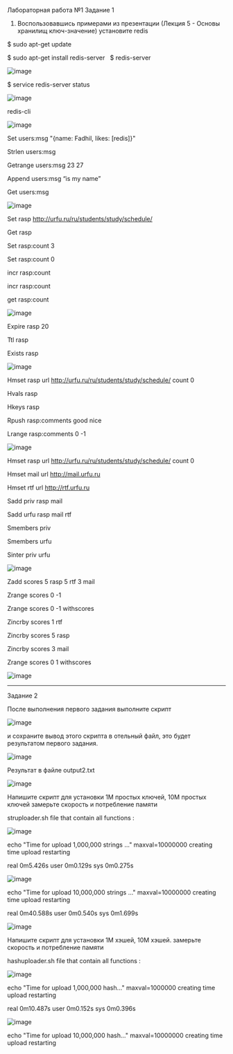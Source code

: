 Лабораторная работа №1
Задание 1
1. Воспользовавшись примерами из презентации (Лекция 5 - Основы хранилищ ключ-значение) установите redis

$ sudo apt-get update

$ sudo apt-get install redis-server
 
$ redis-server

![image](https://user-images.githubusercontent.com/79476134/144400525-1eb8dd85-8ee9-4500-b801-cc5bea7742b4.png)

$ service redis-server status

![image](https://user-images.githubusercontent.com/79476134/144400595-180822a9-82a9-413d-8410-a98b88d21f7f.png)

redis-cli

![image](https://user-images.githubusercontent.com/79476134/144400639-2a000872-f126-406d-81af-03110dc10bc7.png)

Set users:msg "{name: Fadhil, likes: [redis]}"  

Strlen users:msg

Getrange users:msg 23 27

Append users:msg “is my name”

Get users:msg 

![image](https://user-images.githubusercontent.com/79476134/144400786-ae964fa0-8475-4257-8134-e2cafdee0e93.png)

Set rasp http://urfu.ru/ru/students/study/schedule/

Get rasp

Set rasp:count 3

Set rasp:count 0

incr rasp:count 

incr rasp:count 

get rasp:count 

![image](https://user-images.githubusercontent.com/79476134/144400887-17605e6a-e033-4bc9-8938-c169310ae175.png)

Expire rasp 20

Ttl rasp

Exists rasp

![image](https://user-images.githubusercontent.com/79476134/144400971-16c8848d-8999-4a7b-a8b2-bdc3cfd62e9e.png)

Hmset rasp url http://urfu.ru/ru/students/study/schedule/ count 0

Hvals rasp

Hkeys rasp

Rpush rasp:comments good nice 

Lrange rasp:comments 0 -1

![image](https://user-images.githubusercontent.com/79476134/144401091-d6007120-71c0-4e31-8512-c049d847b462.png)

Hmset rasp url http://urfu.ru/ru/students/study/schedule/ count 0

Hmset mail url http://mail.urfu.ru

Hmset rtf url http://rtf.urfu.ru

Sadd priv rasp mail

Sadd urfu rasp mail rtf

Smembers priv

Smembers urfu

Sinter priv urfu

![image](https://user-images.githubusercontent.com/79476134/144401146-31102fe6-92b7-4042-929a-34ed65a0ca6c.png)

Zadd scores 5 rasp 5 rtf 3 mail

Zrange scores 0 -1

Zrange scores 0 -1 withscores

Zincrby scores 1 rtf

Zincrby scores 5 rasp

Zincrby scores 3 mail

 Zrange scores 0 1 withscores
 
![image](https://user-images.githubusercontent.com/79476134/144401251-85f7476a-ecc7-4a24-b0d2-5232388aa5af.png)

-----------------------------------------------------------------------------------

Задание 2

После выполнения первого задания выполните скрипт

![image](https://user-images.githubusercontent.com/79476134/144401572-0f0a6875-2f88-4381-bf57-b1e697edd4f3.png)

и сохраните вывод этого скрипта в отельный файл, это будет результатом первого задания.

![image](https://user-images.githubusercontent.com/79476134/144401680-1077e4ec-9d7c-4176-a09c-ec66e2cb402e.png)

Результат в файле output2.txt

![image](https://user-images.githubusercontent.com/79476134/144417209-92b43dd1-65ec-496c-ac13-31a29fb0fcd4.png)

Напишите скрипт для установки 1М простых ключей, 10М простых ключей замерьте скорость и потребление памяти

struploader.sh file that contain all functions :

![image](https://user-images.githubusercontent.com/79476134/144407690-9a66fbe9-36eb-4f58-b0db-6f8de3181f8b.png)

echo "Time for upload 1,000,000 strings ..."
maxval=10000000
creating
time upload
restarting

real	0m5.426s
user	0m0.129s
sys	0m0.275s

![image](https://user-images.githubusercontent.com/79476134/144410343-f950c364-9009-489f-a521-607e536d3977.png)

echo "Time for upload 10,000,000 strings ..."
maxval=10000000
creating
time upload
restarting

real	0m40.588s
user	0m0.540s
sys	0m1.699s

![image](https://user-images.githubusercontent.com/79476134/144413849-c2faff94-ba0b-4e6b-9900-b5150936ded1.png)

Напишите скрипт для установки 1М хэшей, 10М хэшей. замерьте скорость и потребление памяти

hashuploader.sh file that contain all functions :

![image](https://user-images.githubusercontent.com/79476134/144414221-81182e2d-a057-4977-b569-8f97ebbdc33d.png)

echo "Time for upload 1,000,000 hash..."
maxval=1000000
creating
time upload
restarting

real	0m10.487s
user	0m0.152s
sys	0m0.396s

![image](https://user-images.githubusercontent.com/79476134/144416696-754831a7-f8bb-4eb4-81d0-bc7b5480cdab.png)


echo "Time for upload 10,000,000 hash..."
maxval=10000000
creating
time upload
restarting
